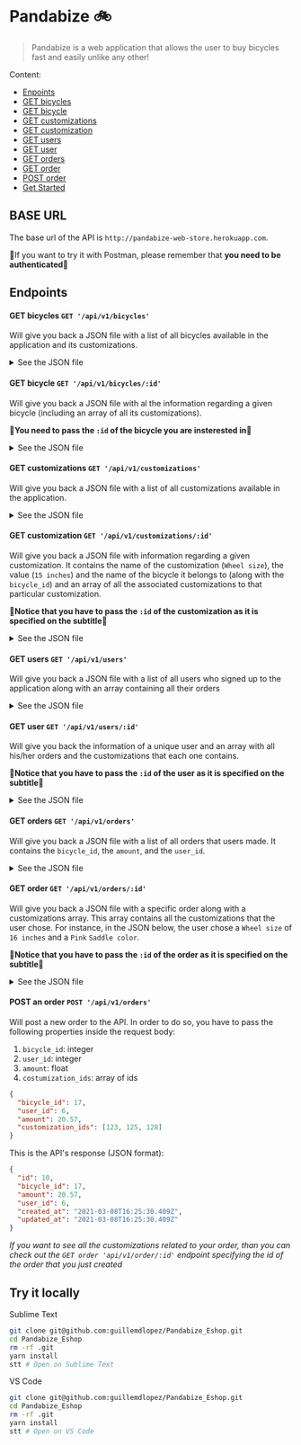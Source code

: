 # Pandabize 🚲

> Pandabize is a web application that allows the user to buy bicycles fast and easily unlike any other!

Content:

- [Enpoints](#endpoints)
- [GET bicycles](#get-bicycles-GET-/api/v1/bicycles)
- [GET bicycle](#get-bicycle-GET-/api/v1/bicycles/:id)
- [GET customizations](#get-customizations-GET-/api/v1/customizations/)
- [GET customization](#get-customization-GET-/api/v1/customizations/:id)
- [GET users](#get-users-GET-/api/v1/users/)
- [GET user](#get-user-GET-/api/v1/users/:id)
- [GET orders](#get-orders-GET-/api/v1/orders/)
- [GET order](#get-order-GET-/api/v1/orders/:id)
- [POST order](#post-an-order-GET-/api/v1/orders/)
- [Get Started](#try-it-locally)

## BASE URL

The base url of the API is `http://pandabize-web-store.herokuapp.com`.

🚨If you want to try it with Postman, please remember that **you need to be authenticated**🚨

## Endpoints

#### GET bicycles `GET '/api/v1/bicycles'`

Will give you back a JSON file with a list of all bicycles available in the application and its customizations.

<details><summary>See the JSON file</summary><p>

```json
[
  {
    "id": 17,
    "name": "Scott SUB Cross 10",
    "description": "The SCOTT SUB Cross 10 puts comfort and user-friendliness first. It is perfect for tours or daily shopping. With Remote Lockout suspension fork and Syncros components the SUB Cross is perfectly equipped.",
    "created_at": "2021-03-08T11:50:07.146Z",
    "updated_at": "2021-03-08T11:50:07.172Z",
    "photo": "http://res.cloudinary.com/doker55/image/upload/k7j2pfbx2kysw68cmtssca6e36ie.jpg",
    "customizations": [
      {
        "id": 123,
        "name": "Wheel size",
        "value": "15 inches",
        "price": 8.56,
        "bicycle_id": 17,
        "created_at": "2021-03-08T11:50:23.202Z",
        "updated_at": "2021-03-08T11:50:23.202Z"
      },
      {
        "id": 147,
        "name": "Rim color",
        "value": "Black",
        "price": 8.17,
        "bicycle_id": 17,
        "created_at": "2021-03-08T11:50:23.465Z",
        "updated_at": "2021-03-08T11:50:23.465Z"
      },
      {
        "id": 168,
        "name": "Saddle color",
        "value": "Pink",
        "price": 6.05,
        "bicycle_id": 17,
        "created_at": "2021-03-08T11:50:23.714Z",
        "updated_at": "2021-03-08T11:50:23.714Z"
      }
    ]
  }
]
```

</p></details>

#### GET bicycle `GET '/api/v1/bicycles/:id'`

Will give you back a JSON file with al the information regarding a given bicycle (including an array of all its customizations).

🚨**You need to pass the `:id` of the bicycle you are insterested in**🚨

<details><summary>See the JSON file</summary><p>

```json
{
  "id": 17,
  "name": "Scott SUB Cross 10",
  "description": "The SCOTT SUB Cross 10 puts comfort and user-friendliness first. It is perfect for tours or daily shopping. With Remote Lockout suspension fork and Syncros components the SUB Cross is perfectly equipped.",
  "created_at": "2021-03-08T11:50:07.146Z",
  "updated_at": "2021-03-08T11:50:07.172Z",
  "photo": "http://res.cloudinary.com/doker55/image/upload/k7j2pfbx2kysw68cmtssca6e36ie.jpg",
  "customizations": [
    {
      "id": 123,
      "name": "Wheel size",
      "value": "15 inches",
      "price": 8.56,
      "bicycle_id": 17,
      "created_at": "2021-03-08T11:50:23.202Z",
      "updated_at": "2021-03-08T11:50:23.202Z"
    },
    {...},
  ]
}
```

</p></details>

#### GET customizations `GET '/api/v1/customizations'`

Will give you back a JSON file with a list of all customizations available in the application.

<details><summary>See the JSON file</summary><p>

```json
{
  "customizations": [
    {
      "id": 123,
      "name": "Wheel size",
      "value": "15 inches",
      "price": 8.56,
      "bicycle_id": 17,
      "created_at": "2021-03-08T11:50:23.202Z",
      "updated_at": "2021-03-08T11:50:23.202Z"
    },
    {
      "id": 124,
      "name": "Wheel size",
      "value": "15 inches",
      "price": 8.7,
      "bicycle_id": 18,
      "created_at": "2021-03-08T11:50:23.213Z",
      "updated_at": "2021-03-08T11:50:23.213Z"
    },
    {
      "id": 125,
      "name": "Wheel size",
      "value": "16 inches",
      "price": 6.82,
      "bicycle_id": 17,
      "created_at": "2021-03-08T11:50:23.224Z",
      "updated_at": "2021-03-08T11:50:23.224Z"
    },
    {
      "id": 126,
      "name": "Wheel size",
      "value": "16 inches",
      "price": 7.5,
      "bicycle_id": 18,
      "created_at": "2021-03-08T11:50:23.240Z",
      "updated_at": "2021-03-08T11:50:23.240Z"
    },
    {
      "id": 127,
      "name": "Wheel size",
      "value": "17 inches",
      "price": 5.37,
      "bicycle_id": 18,
      "created_at": "2021-03-08T11:50:23.251Z",
      "updated_at": "2021-03-08T11:50:23.251Z"
    },
    {
      "id": 128,
      "name": "Wheel size",
      "value": "17 inches",
      "price": 9.04,
      "bicycle_id": 17,
      "created_at": "2021-03-08T11:50:23.261Z",
      "updated_at": "2021-03-08T11:50:23.261Z"
    },
    {
      "id": 129,
      "name": "Wheel size",
      "value": "15 inches",
      "price": 8.42,
      "bicycle_id": 19,
      "created_at": "2021-03-08T11:50:23.275Z",
      "updated_at": "2021-03-08T11:50:23.275Z"
    },
    {
      "id": 130,
      "name": "Wheel size",
      "value": "16 inches",
      "price": 9.17,
      "bicycle_id": 19,
      "created_at": "2021-03-08T11:50:23.284Z",
      "updated_at": "2021-03-08T11:50:23.284Z"
    }
  ]
}
```

</p></details>

#### GET customization `GET '/api/v1/customizations/:id'`

Will give you back a JSON file with information regarding a given customization. It contains the name of the customization (`Wheel size`), the value (`15 inches`) and the name of the bicycle it belongs to (along with the `bicycle_id`) and an array of all the associated customizations to that particular customization.

🚨**Notice that you have to pass the `:id` of the customization as it is specified on the subtitle**🚨

<details><summary>See the JSON file</summary><p>

```json
{
  "bicycle": "Scott SUB Cross 10",
  "bicycle_id": 17,
  "customization": "Wheel size",
  "value": "15 inches",
  "associations": [
    {
      "id": 147,
      "name": "Rim color",
      "value": "Black",
      "price": 8.17,
      "bicycle_id": 17,
      "created_at": "2021-03-08T11:50:23.465Z",
      "updated_at": "2021-03-08T11:50:23.465Z"
    },
    {
      "id": 149,
      "name": "Rim color",
      "value": "Turquoise",
      "price": 8.89,
      "bicycle_id": 17,
      "created_at": "2021-03-08T11:50:23.505Z",
      "updated_at": "2021-03-08T11:50:23.505Z"
    },
    {
      "id": 168,
      "name": "Saddle color",
      "value": "Pink",
      "price": 6.05,
      "bicycle_id": 17,
      "created_at": "2021-03-08T11:50:23.714Z",
      "updated_at": "2021-03-08T11:50:23.714Z"
    },
    {
      "id": 170,
      "name": "Saddle color",
      "value": "Red",
      "price": 8.88,
      "bicycle_id": 17,
      "created_at": "2021-03-08T11:50:23.734Z",
      "updated_at": "2021-03-08T11:50:23.734Z"
    }
  ]
}
```

</p></details>

#### GET users `GET '/api/v1/users'`

Will give you back a JSON file with a list of all users who signed up to the application along with an array containing all their orders

<details><summary>See the JSON file</summary><p>

```json
[
  {
    "id": 5,
    "email": "guillemdelas@hotmail.com",
    "created_at": "2021-03-08T11:50:04.097Z",
    "updated_at": "2021-03-08T11:50:04.195Z",
    "first_name": "Guillem",
    "last_name": "Delás",
    "admin": true,
    "avatar": "http://res.cloudinary.com/doker55/image/upload/a7kv87ve2h4gm8z14dw48ldjjqt7.jpg",
    "orders": [
      {
        "id": 8,
        "bicycle_id": 21,
        "amount": 18.75,
        "user_id": 5,
        "created_at": "2021-03-08T12:25:22.093Z",
        "updated_at": "2021-03-08T12:25:22.093Z"
      }
    ]
  },
  {
    "id": 6,
    "email": "amoralesrosa@gmail.com",
    "created_at": "2021-03-08T11:50:05.807Z",
    "updated_at": "2021-03-08T11:50:05.831Z",
    "first_name": "Antonio",
    "last_name": "Morales",
    "admin": false,
    "avatar": "http://res.cloudinary.com/doker55/image/upload/hpgc5s4gmo1pvcwmzxoxi1bdlk5p.jpg",
    "orders": []
  }
]
```

</p></details>

#### GET user `GET '/api/v1/users/:id'`

Will give you back the information of a unique user and an array with all his/her orders and the customizations that each one contains.

🚨**Notice that you have to pass the `:id` of the user as it is specified on the subtitle**🚨

<details><summary>See the JSON file</summary><p>

```json
{
  "user": {
    "id": 5,
    "email": "guillemdelas@hotmail.com",
    "created_at": "2021-03-08T11:50:04.097Z",
    "updated_at": "2021-03-08T11:50:04.195Z",
    "first_name": "Guillem",
    "last_name": "Delás",
    "admin": true,
    "avatar": "http://res.cloudinary.com/doker55/image/upload/a7kv87ve2h4gm8z14dw48ldjjqt7.jpg"
  },
  "orders": [
    {
      "id": 8,
      "bicycle_id": 21,
      "amount": 18.75,
      "user_id": 5,
      "created_at": "2021-03-08T12:25:22.093Z",
      "updated_at": "2021-03-08T12:25:22.093Z",
      "bicycle": "Balck Panther 2020",
      "photo": "http://res.cloudinary.com/doker55/image/upload/veedlj6jbfyqj57ggnvdtlwzv3g7.jpg",
      "customizations": [
        {
          "id": 135,
          "name": "Wheel size",
          "value": "16 inches",
          "price": 8.85,
          "bicycle_id": 21,
          "created_at": "2021-03-08T11:50:23.347Z",
          "updated_at": "2021-03-08T11:50:23.347Z"
        },
        {
          "id": 176,
          "name": "Saddle color",
          "value": "Pink",
          "price": 9.9,
          "bicycle_id": 21,
          "created_at": "2021-03-08T11:50:23.793Z",
          "updated_at": "2021-03-08T11:50:23.793Z"
        }
      ]
    }
  ]
}
```

</p></details>

#### GET orders `GET '/api/v1/orders'`

Will give you back a JSON file with a list of all orders that users made. It contains the `bicycle_id`, the `amount`, and the `user_id`.

<details><summary>See the JSON file</summary><p>

```json
[
  {
    "id": 8,
    "bicycle_id": 21,
    "amount": 18.75,
    "user_id": 5,
    "created_at": "2021-03-08T12:25:22.093Z",
    "updated_at": "2021-03-08T12:25:22.093Z"
  },
  {
    "id": 9,
    "bicycle_id": 22,
    "amount": 17.59,
    "user_id": 5,
    "created_at": "2021-03-08T12:39:07.400Z",
    "updated_at": "2021-03-08T12:39:07.400Z"
  }
]
```

</p></details>

#### GET order `GET '/api/v1/orders/:id'`

Will give you back a JSON file with a specific order along with a customizations array. This array contains all the customizations that the user chose. For instance, in the JSON below, the user chose a `Wheel size` of `16 inches` and a `Pink` `Saddle color`.

🚨**Notice that you have to pass the `:id` of the order as it is specified on the subtitle**🚨

<details><summary>See the JSON file</summary><p>

```json
{
  "order": {
    "id": 8,
    "bicycle_id": 21,
    "amount": 18.75,
    "user_id": 5,
    "created_at": "2021-03-08T12:25:22.093Z",
    "updated_at": "2021-03-08T12:25:22.093Z"
  },
  "customizations": [
    {
      "id": 135,
      "name": "Wheel size",
      "value": "16 inches",
      "price": 8.85,
      "bicycle_id": 21,
      "created_at": "2021-03-08T11:50:23.347Z",
      "updated_at": "2021-03-08T11:50:23.347Z"
    },
    {
      "id": 176,
      "name": "Saddle color",
      "value": "Pink",
      "price": 9.9,
      "bicycle_id": 21,
      "created_at": "2021-03-08T11:50:23.793Z",
      "updated_at": "2021-03-08T11:50:23.793Z"
    }
  ]
}
```

</p></details>

#### POST an order `POST '/api/v1/orders'`

Will post a new order to the API. In order to do so, you have to pass the following properties inside the request body:

1. `bicycle_id`: integer
2. `user_id`: integer
3. `amount`: float
4. `costumization_ids`: array of ids

```json
{
  "bicycle_id": 17,
  "user_id": 6,
  "amount": 20.57,
  "customization_ids": [123, 125, 128]
}
```

This is the API's response (JSON format):

```json
{
  "id": 10,
  "bicycle_id": 17,
  "amount": 20.57,
  "user_id": 6,
  "created_at": "2021-03-08T16:25:30.409Z",
  "updated_at": "2021-03-08T16:25:30.409Z"
}
```

_If you want to see all the customizations related to your order, than you can check out the `GET order 'api/v1/order/:id'` endpoint specifying the id of the order that you just created_

## Try it locally

Sublime Text

```bash
git clone git@github.com:guillemdlopez/Pandabize_Eshop.git
cd Pandabize_Eshop
rm -rf .git
yarn install
stt # Open on Sublime Text
```

VS Code

```bash
git clone git@github.com:guillemdlopez/Pandabize_Eshop.git
cd Pandabize_Eshop
rm -rf .git
yarn install
stt # Open on VS Code
```
